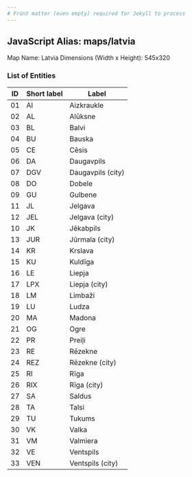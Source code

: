 ```yaml
---
# Front matter (even empty) required for Jekyll to process
---
```


## JavaScript Alias: maps/latvia

Map Name: Latvia
Dimensions (Width x Height): 545x320





### List of Entities

ID | Short label | Label
---|---|---|
01|AI|Aizkraukle
02|AL|Alūksne
03|BL|Balvi
04|BU|Bauska
05|CE|Cēsis
06|DA|Daugavpils
07|DGV|Daugavpils (city)
08|DO|Dobele
09|GU|Gulbene
11|JL|Jelgava
12|JEL|Jelgava (city)
10|JK|Jēkabpils
13|JUR|Jūrmala (city)
14|KR|Krslava
15|KU|Kuldīga
16|LE|Liepja
17|LPX|Liepja (city)
18|LM|Limbaži
19|LU|Ludza
20|MA|Madona
21|OG|Ogre
22|PR|Preiļi
23|RE|Rēzekne
24|REZ|Rēzekne (city)
25|RI|Rīga
26|RIX|Rīga (city)
27|SA|Saldus
28|TA|Talsi
29|TU|Tukums
30|VK|Valka
31|VM|Valmiera
32|VE|Ventspils
33|VEN|Ventspils (city)

